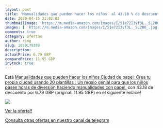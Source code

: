 ```yaml
---
layout: post
title: 'Manualidades que pueden hacer los niños  al 43.18 % de descuento'
date: 2020-04-15 23:02:02
thumbnailImage: 'https://m.media-amazon.com/images/I/51e72I3vf3L._SL200_.jpg'
images: [ 'https://m.media-amazon.com/images/I/51e72I3vf3L._SL200_.jpg' ]
comments: true
category: ofertas
author: ring
slug: 1839179309
description:
actualPrice: 6.79 GBP
comparePrice: 11.95 GBP
inStock: true
---
```


Está [Manualidades que pueden hacer los niños  Ciudad de papel: Crea tu propia ciudad usando 20 plantillas : Un regalo genial para que los niños pasen horas de diversión haciendo manualidades con papel.](https://www.amazon.com/dp/1839179309/?tag=redken08-20) con 43.18 de descuento por 6.79 GBP (original: 11.95 GBP) en el siguiente enlace!

[![](https://m.media-amazon.com/images/I/51e72I3vf3L._SL200_.jpg)](https://www.amazon.com/dp/1839179309/?tag=redken08-20)

[Ver la oferta!!](https://www.amazon.com/dp/1839179309/?tag=redken08-20)

[Consulta otras ofertas en nuestro canal de telegram](https://t.me/s/ofertas25)
